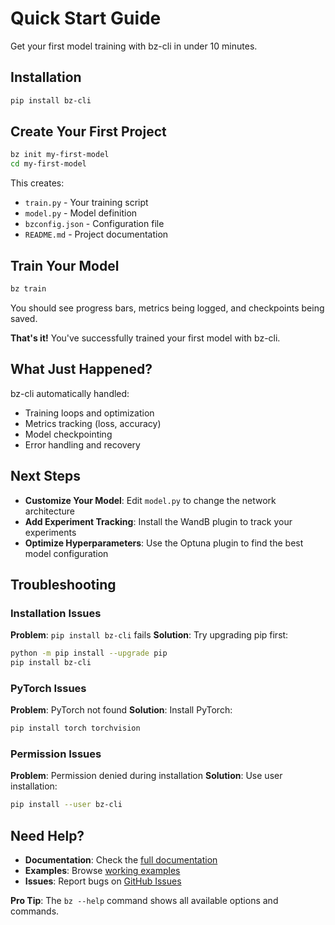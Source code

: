 # Quick Start Guide

Get your first model training with bz-cli in under 10 minutes.

## Installation

```bash
pip install bz-cli
```

## Create Your First Project

```bash
bz init my-first-model
cd my-first-model
```

This creates:
- `train.py` - Your training script
- `model.py` - Model definition
- `bzconfig.json` - Configuration file
- `README.md` - Project documentation

## Train Your Model

```bash
bz train
```

You should see progress bars, metrics being logged, and checkpoints being saved.

**That's it!** You've successfully trained your first model with bz-cli.

## What Just Happened?

bz-cli automatically handled:
- Training loops and optimization
- Metrics tracking (loss, accuracy)
- Model checkpointing
- Error handling and recovery

## Next Steps

- **Customize Your Model**: Edit `model.py` to change the network architecture
- **Add Experiment Tracking**: Install the WandB plugin to track your experiments
- **Optimize Hyperparameters**: Use the Optuna plugin to find the best model configuration

## Troubleshooting

### Installation Issues
**Problem**: `pip install bz-cli` fails
**Solution**: Try upgrading pip first:
```bash
python -m pip install --upgrade pip
pip install bz-cli
```

### PyTorch Issues
**Problem**: PyTorch not found
**Solution**: Install PyTorch:
```bash
pip install torch torchvision
```

### Permission Issues
**Problem**: Permission denied during installation
**Solution**: Use user installation:
```bash
pip install --user bz-cli
```

## Need Help?

- **Documentation**: Check the [full documentation](index.md)
- **Examples**: Browse [working examples](examples/)
- **Issues**: Report bugs on [GitHub Issues](https://github.com/your-org/bz-cli/issues)

**Pro Tip**: The `bz --help` command shows all available options and commands.
